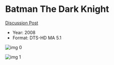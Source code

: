 # Batman The Dark Knight

[Discussion Post](https://www.avsforum.com/threads/bass-eq-for-filtered-movies.2995212/post-57304684)

* Year: 2008
* Format: DTS-HD MA 5.1

![img 0](https://i.imgur.com/VqfOt7s.jpg)

![img 1](https://i.imgur.com/qaXm1yj.jpg)

